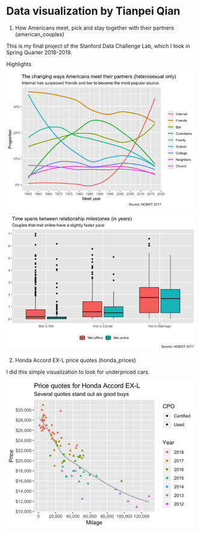 # Data visualization by Tianpei Qian
1. How Americans meet, pick and stay together with their partners (american_couples)

This is my final project of the Stanford Data Challenge Lab, which I took in Spring Quarter 2018-2019.

Highlights

![](https://github.com/qiantianpei/data_vis_portfolio/blob/master/american_couples/how_couples_met.png)

![](https://github.com/qiantianpei/data_vis_portfolio/blob/master/american_couples/time_spans_btw_milestones.png)

2. Honda Accord EX-L price quotes (honda_prices)

I did this simple visualization to look for underpriced cars.

![](https://github.com/qiantianpei/data_vis_portfolio/blob/master/honda_prices/honda_price.png)

 